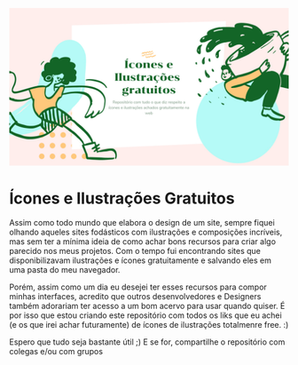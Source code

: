 ![Arte do repositório](rep-free.jpg)

# Ícones e Ilustrações Gratuitos
Assim como todo mundo que elabora o design de um site, sempre fiquei olhando aqueles sites fodásticos com ilustrações e composições incríveis, mas sem ter a mínima ideia de como achar bons recursos para criar algo parecido nos meus projetos. Com o tempo fui encontrando sites que disponibilizavam ilustrações e ícones gratuitamente e salvando eles em uma pasta do meu navegador. 

Porém, assim como um dia eu desejei ter esses recursos para compor minhas interfaces, acredito que outros desenvolvedores e Designers também adorariam ter acesso a um bom acervo para usar quando quiser. É por isso que estou criando este repositório com todos os liks que eu achei (e os que irei achar futuramente) de ícones de ilustrações totalmenre free. :)

Espero que tudo seja bastante útil ;) E se for, compartilhe o repositório com colegas e/ou com grupos

